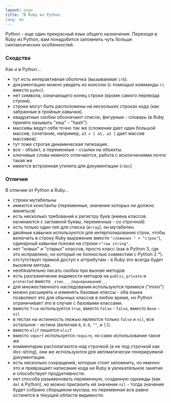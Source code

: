 ```yaml
---
layout: page
title: "В Ruby из Python
lang: en
---
```


Python - еще один прекрасный язык общего назначения. Переходя в Ruby из Python,
вам понадобится запомнить чуть больше синтаксических особенностей.

### Сходства

Как и в Python...

* тут есть интерактивная оболочка (вызываемая `irb`).
* документацию можно увидеть из консоли (с помощью комманды `ri` вместо `pydoc`).
* нет символа, означающего конец строки (кроме самого перевода строки).
* строки могут быть расположены на нескольких строках кода (как забранные в тройные
  кавычки).
* квадратные скобки обозначают список, фигурные - словарь (в Ruby принято называть
  "хеш" - "hash").
* массивы ведут себя точно так же (сложение дает один большой массив, сочетание,
  например, `a3 = [ a1, a2 ]` дает массив массивов).
* тут тоже строгая динамическая типизация.
* все - объект, а переменные - ссылки на объекты.
* ключевые слова немного отличаются, работа с исключениями почти такая же
* имеется встроенная утилита для документации (`rdoc`)

### Отличия

В отличии от Python в Ruby...

* строки мутабельны
* имеются константы (переменные, значение которых не должно меняться)
* есть несколько требований к регистру букв (имена классов начинаются с заглавной
  буквы, переменные - со строчной)
* есть только один тип для списка (`Array`), он мутабелен.
* двойные кавычки используются для интерполирования строк, чтобы включать в строку
  Ruby выражение вместо `"сложения " + "строк"`), одинарный кавычки похожи на строки
  `r"raw string"`.
* нет "новых" и "старых" классов, просто класс (как в Python 3, где это исправлено,
  но который не полностью совместим с Python 2.*).
* отстутствует прямой доступ к аттрибутам - в Ruby это всегда будет вызовом метода.
* необязательно писать скобки при вызове методов
* есть разграничение видимости методов на `public`, `private` и `protected` вместо
  `_этих_` `__подчеркиваний__`.
* для множественного наследования используются премеси ("mixin")
* можно расширять и изменять базовые классы - оба языка позволяют это для обычных
  классов в любое время, но Python ограничивает это в случае с базовыми классами.
* вместо `True` используется `true`, вместо `False` - `false`, вместо `None` - `nil`
* в тестах на истинность люжью являются только `false` и `nil`, все остальное -
  истина (включая `0`, `0.0`, `""`, и `[]`).
* вместо `elif` пишется `elsif`
* вместо `import` используется `require`, но само использование такое же
* комментарии располагаются *над* строчкой (а не под строчкой как doc-string), они
  же используются для автоматически генерируемой документации.
* есть несколько сокращений, которые стоит запомнить, но именно это и превращает
  написание кода на Ruby в увлекательное занятие и способствует продуктивности.
* нет способа разыменовать переменную, созданную однажды (как `del` в Python), но
  можно присвоить ей значение `nil` - тогда значение будет собрано сборщиком мусора,
  но переменная все равно останется в текущей области видимости.
